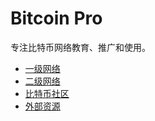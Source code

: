 # Bitcoin Pro

专注比特币网络教育、推广和使用。

- [一级网络](./Layer1/layer_1.md)
- [二级网络](./Layer2/layer_2.md)
- [比特币社区](./organizations.md)
- [外部资源](./resources.md)
